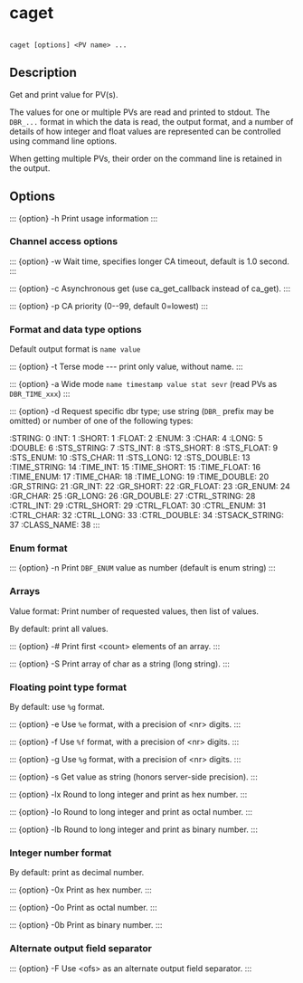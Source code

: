 # caget

``` {program} caget
```

    caget [options] <PV name> ...

## Description

Get and print value for PV(s).

The values for one or multiple PVs are read and printed to stdout. The
`DBR_...` format in which the data is read, the output format, and a
number of details of how integer and float values are represented can be
controlled using command line options.

When getting multiple PVs, their order on the command line is retained
in the output.

## Options

::: {option} -h
Print usage information
:::

### Channel access options

::: {option} -w <sec>
Wait time, specifies longer CA timeout, default is 1.0 second.
:::

::: {option} -c
Asynchronous get (use ca_get_callback instead of ca_get).
:::

::: {option} -p <prio>
CA priority (0--99, default 0=lowest)
:::

### Format and data type options

Default output format is `name value`

::: {option} -t
Terse mode --- print only value, without name.
:::

::: {option} -a
Wide mode `name timestamp value stat sevr` (read PVs as `DBR_TIME_xxx`)
:::

::: {option} -d <type>
Request specific dbr type; use   string (`DBR_` prefix may be omitted)
or number of one of the following types:

:STRING: 0
:INT: 1
:SHORT: 1
:FLOAT: 2
:ENUM: 3
:CHAR: 4
:LONG: 5
:DOUBLE: 6
:STS_STRING: 7
:STS_INT: 8
:STS_SHORT: 8
:STS_FLOAT: 9
:STS_ENUM: 10
:STS_CHAR: 11
:STS_LONG: 12
:STS_DOUBLE: 13
:TIME_STRING: 14
:TIME_INT: 15
:TIME_SHORT: 15
:TIME_FLOAT: 16
:TIME_ENUM: 17
:TIME_CHAR: 18
:TIME_LONG: 19
:TIME_DOUBLE: 20
:GR_STRING: 21
:GR_INT: 22
:GR_SHORT: 22
:GR_FLOAT: 23
:GR_ENUM: 24
:GR_CHAR: 25
:GR_LONG: 26
:GR_DOUBLE: 27
:CTRL_STRING: 28
:CTRL_INT: 29
:CTRL_SHORT: 29
:CTRL_FLOAT: 30
:CTRL_ENUM: 31
:CTRL_CHAR: 32
:CTRL_LONG: 33
:CTRL_DOUBLE: 34
:STSACK_STRING: 37
:CLASS_NAME: 38
:::

### Enum format

::: {option} -n
Print `DBF_ENUM` value as number (default is enum string)
:::

### Arrays

Value format: Print number of requested values, then list of values.

By default: print all values.

::: {option} -# <count>
Print first \<count\> elements of an array.
:::

::: {option} -S
Print array of char as a string (long string).
:::

### Floating point type format

By default: use `%g` format.

::: {option} -e <nr>
Use `%e` format, with a precision of \<nr\> digits.
:::

::: {option} -f <nr>
Use `%f` format, with a precision of \<nr\> digits.
:::

::: {option} -g <nr>
Use `%g` format, with a precision of \<nr\> digits.
:::

::: {option} -s
Get value as string (honors server-side precision).
:::

::: {option} -lx
Round to long integer and print as hex number.
:::

::: {option} -lo
Round to long integer and print as octal number.
:::

::: {option} -lb
Round to long integer and print as binary number.
:::

### Integer number format

By default: print as decimal number.

::: {option} -0x
Print as hex number.
:::

::: {option} -0o
Print as octal number.
:::

::: {option} -0b
Print as binary number.
:::

### Alternate output field separator

::: {option} -F <ofs>
Use \<ofs\> as an alternate output field separator.
:::
